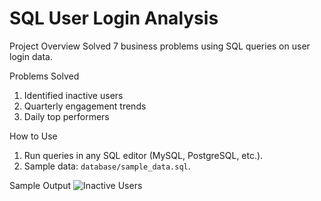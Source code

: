 # SQL User Login Analysis

Project Overview
Solved 7 business problems using SQL queries on user login data.

Problems Solved
1. Identified inactive users  
2. Quarterly engagement trends  
3. Daily top performers  

How to Use
1. Run queries in any SQL editor (MySQL, PostgreSQL, etc.).  
2. Sample data: `database/sample_data.sql`.  

Sample Output
![Inactive Users](screenshots/q1_results.png)
